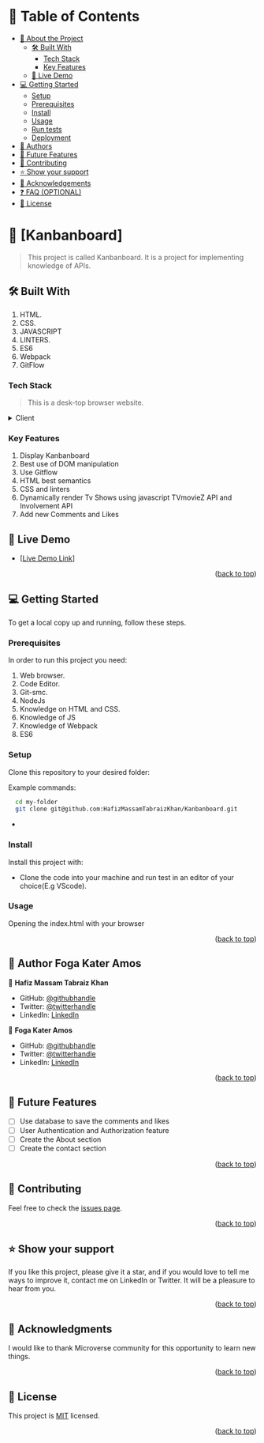 <a name="readme-top"></a>

<!--
HOW TO USE:
This is an example of how you may give instructions on setting up your project locally.

Modify this file to match your project and remove sections that don't apply.

REQUIRED SECTIONS:
- Table of Contents
- About the Project
  - Built With
  - Live Demo
- Getting Started
- Authors
- Acknowledgements
- License

OPTIONAL SECTIONS:
- FAQ

After you're finished please remove all the comments and instructions!
-->

<div align="center">
  <!-- You are encouraged to replace this logo with your own! Otherwise you can also remove it. -->
  <!-- <img src="murple_logo.png" alt="logo" width="140"  height="auto" /> -->
  <br/>

  <!-- <h3><b>Microverse README Template</b></h3> -->

</div>

<!-- TABLE OF CONTENTS -->

# 📗 Table of Contents

- [📖 About the Project](#about-project)
  - [🛠 Built With](#built-with)
    - [Tech Stack](#tech-stack)
    - [Key Features](#key-features)
  - [🚀 Live Demo](#live-demo)
- [💻 Getting Started](#getting-started)
  - [Setup](#setup)
  - [Prerequisites](#prerequisites)
  - [Install](#install)
  - [Usage](#usage)
  - [Run tests](#run-tests)
  - [Deployment](#triangular_flag_on_post-deployment)
- [👥 Authors](#authors)
- [🔭 Future Features](#future-features)
- [🤝 Contributing](#contributing)
- [⭐️ Show your support](#support)
- [🙏 Acknowledgements](#acknowledgements)
- [❓ FAQ (OPTIONAL)](#faq)
- [📝 License](#license)

<!-- PROJECT DESCRIPTION -->

# 📖 [Kanbanboard] <a name="about-project"></a>

> This project is called Kanbanboard. It is a project for implementing knowledge of APIs.

## 🛠 Built With <a name="HTML, CSS and Javascript"></a>

1. HTML.
2. CSS.
3. JAVASCRIPT
4. LINTERS.
5. ES6
6. Webpack
7. GitFlow

### Tech Stack <a name="Front end"></a>

> This is a desk-top browser website.


<details>
  <summary>Client</summary>
  <ul>
   <li><a href="https://html.com/">HTML</a></li>
    <li><a href="http://www.css.com/">CSS</a></li>
    <li><a href="http://www.javascript.com/">JavaScript</a></li>
    <li><a href="https://webpack.js.org/">Webpack</a></li>
  </ul>
</details>

<!-- Features -->
### Key Features 
1. Display Kanbanboard
2. Best use of DOM manipulation
3. Use Gitflow
4. HTML best semantics
5. CSS and linters
6. Dynamically render Tv Shows using javascript TVmovieZ API and Involvement API
7. Add new Comments and Likes

<!-- LIVE DEMO -->

## 🚀 Live Demo <a name="https://hafizmassamtabraizkhan.github.io/Kanbanboard/dist/"></a>


- [[Live Demo Link](https://hafizmassamtabraizkhan.github.io/Kanbanboard/dist/)]

<p align="right">(<a href="#readme-top">back to top</a>)</p>

<!-- GETTING STARTED -->

## 💻 Getting Started <a name="getting-started"></a>

To get a local copy up and running, follow these steps.

### Prerequisites

In order to run this project you need:
1. Web browser.
2. Code Editor.
3. Git-smc.
4. NodeJs
5. Knowledge on HTML and CSS.
6. Knowledge of JS
7. Knowledge of Webpack
8. ES6

### Setup

Clone this repository to your desired folder:


Example commands:

```sh
  cd my-folder
  git clone git@github.com:HafizMassamTabraizKhan/Kanbanboard.git
```
-

### Install

Install this project with:

- Clone the code into your machine and run test in an editor of your choice(E.g VScode).
### Usage
Opening the index.html with  your browser

<p align="right">(<a href="#readme-top">back to top</a>)</p>

<!-- AUTHORS -->

## 👥 Author <a name="authors">Foga Kater Amos</a>

👤 **Hafiz Massam Tabraiz Khan**

- GitHub: [@githubhandle](https://github.com/HafizMassamTabraizKhan)
- Twitter: [@twitterhandle](https://twitter.com/MassamTabraiz)
- LinkedIn: [LinkedIn](https://www.linkedin.com/in/hafiz-massam-tabraiz-khan-167644255/)

👤 **Foga Kater Amos**

- GitHub: [@githubhandle](https://github.com/katfogy)
- Twitter: [@twitterhandle](https://twitter.com/twitterhandle)
- LinkedIn: [LinkedIn](https://www.linkedin.com/in/foga-amos-2b5371103/)


<p align="right">(<a href="#readme-top">back to top</a>)</p>

<!-- FUTURE FEATURES -->

## 🔭 Future Features <a name="future-features"></a>

- [ ] Use database to save the comments and likes
- [ ] User Authentication and Authorization feature
- [ ] Create the About section
- [ ] Create the contact section

<p align="right">(<a href="#readme-top">back to top</a>)</p>

## 🤝 Contributing <a name="contributing"></a>

Feel free to check the [issues page](https://github.com/HafizMassamTabraizKhan/Kanbanboard/issues).

<p align="right">(<a href="#readme-top">back to top</a>)</p>

<!-- SUPPORT -->

## ⭐️ Show your support <a name="support"></a>

If you like this project, please give it a star, and if you would love to tell me ways to improve it, contact me on LinkedIn or Twitter. It will be a pleasure to hear from you.

<p align="right">(<a href="#readme-top">back to top</a>)</p>

<!-- ACKNOWLEDGEMENTS -->

## 🙏 Acknowledgments <a name="acknowledgements"></a>


I would like to thank Microverse community for this opportunity to learn new things.

<p align="right">(<a href="#readme-top">back to top</a>)</p>

<!-- FAQ (optional) -->



<!-- LICENSE -->



## 📝 License <a name="license"></a>

This project is [MIT](./LICENSE) licensed.

<p align="right">(<a href="#readme-top">back to top</a>)</p>

